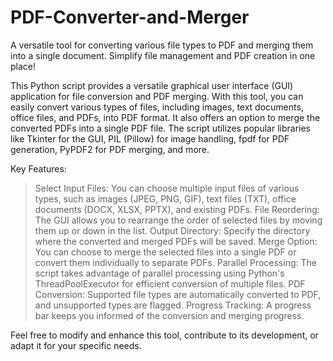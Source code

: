 # PDF-Converter-and-Merger
A versatile tool for converting various file types to PDF and merging them into a single document. Simplify file management and PDF creation in one place!

This Python script provides a versatile graphical user interface (GUI) application for file conversion and PDF merging. With this tool, you can easily convert various types of files, including images, text documents, office files, and PDFs, into PDF format. It also offers an option to merge the converted PDFs into a single PDF file. The script utilizes popular libraries like Tkinter for the GUI, PIL (Pillow) for image handling, fpdf for PDF generation, PyPDF2 for PDF merging, and more.

Key Features:

>Select Input Files: You can choose multiple input files of various types, such as images (JPEG, PNG, GIF), text files (TXT), office documents (DOCX, XLSX, PPTX), and existing PDFs.
>File Reordering: The GUI allows you to rearrange the order of selected files by moving them up or down in the list.
>Output Directory: Specify the directory where the converted and merged PDFs will be saved.
>Merge Option: You can choose to merge the selected files into a single PDF or convert them individually to separate PDFs.
>Parallel Processing: The script takes advantage of parallel processing using Python's ThreadPoolExecutor for efficient conversion of multiple files.
>PDF Conversion: Supported file types are automatically converted to PDF, and unsupported types are flagged.
>Progress Tracking: A progress bar keeps you informed of the conversion and merging progress.

Feel free to modify and enhance this tool, contribute to its development, or adapt it for your specific needs.
